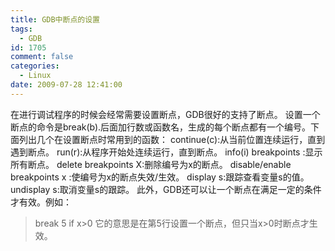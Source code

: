 ```yaml
---
title: GDB中断点的设置
tags:
  - GDB
id: 1705
comment: false
categories:
  - Linux
date: 2009-07-28 12:41:00
---
```


在进行调试程序的时候会经常需要设置断点，GDB很好的支持了断点。
设置一个断点的命令是break(b).后面加行数或函数名，生成的每个断点都有一个编号。下面列出几个在设置断点时常用到的函数：
continue(c):从当前位置连续运行，直到遇到断点。
run(r):从程序开始处连续运行，直到断点。
info(i) breakpoints :显示所有断点。
delete breakpoints X:删除编号为x的断点。
disable/enable breakpoints x :使编号为x的断点失效/生效。
display s:跟踪查看变量s的值。
undisplay s:取消变量s的跟踪。
此外，GDB还可以让一个断点在满足一定的条件才有效。例如：
>break 5 if x>0
它的意思是在第5行设置一个断点，但只当x>0时断点才生效。